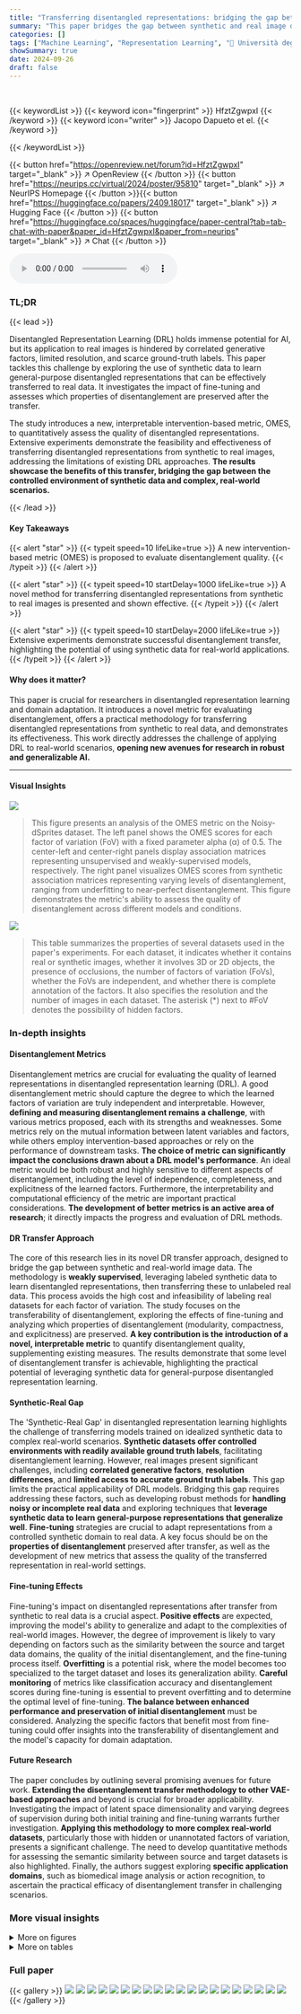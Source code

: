 ```yaml
---
title: "Transferring disentangled representations: bridging the gap between synthetic and real images"
summary: "This paper bridges the gap between synthetic and real image disentanglement by proposing a novel transfer learning approach.  The method leverages weakly supervised learning on synthetic data to train..."
categories: []
tags: ["Machine Learning", "Representation Learning", "🏢 Università degli studi di Genova",]
showSummary: true
date: 2024-09-26
draft: false
---
```


<br>

{{< keywordList >}}
{{< keyword icon="fingerprint" >}} HfztZgwpxI {{< /keyword >}}
{{< keyword icon="writer" >}} Jacopo Dapueto et el. {{< /keyword >}}
 
{{< /keywordList >}}

{{< button href="https://openreview.net/forum?id=HfztZgwpxI" target="_blank" >}}
↗ OpenReview
{{< /button >}}
{{< button href="https://neurips.cc/virtual/2024/poster/95810" target="_blank" >}}
↗ NeurIPS Homepage
{{< /button >}}{{< button href="https://huggingface.co/papers/2409.18017" target="_blank" >}}
↗ Hugging Face
{{< /button >}}
{{< button href="https://huggingface.co/spaces/huggingface/paper-central?tab=tab-chat-with-paper&paper_id=HfztZgwpxI&paper_from=neurips" target="_blank" >}}
↗ Chat
{{< /button >}}



<audio controls>
    <source src="https://ai-paper-reviewer.com/HfztZgwpxI/podcast.wav" type="audio/wav">
    Your browser does not support the audio element.
</audio>


### TL;DR


{{< lead >}}

Disentangled Representation Learning (DRL) holds immense potential for AI, but its application to real images is hindered by correlated generative factors, limited resolution, and scarce ground-truth labels. This paper tackles this challenge by exploring the use of synthetic data to learn general-purpose disentangled representations that can be effectively transferred to real data.  It investigates the impact of fine-tuning and assesses which properties of disentanglement are preserved after the transfer.

The study introduces a new, interpretable intervention-based metric, OMES, to quantitatively assess the quality of disentangled representations.  Extensive experiments demonstrate the feasibility and effectiveness of transferring disentangled representations from synthetic to real images, addressing the limitations of existing DRL approaches. **The results showcase the benefits of this transfer, bridging the gap between the controlled environment of synthetic data and complex, real-world scenarios.**

{{< /lead >}}


#### Key Takeaways

{{< alert "star" >}}
{{< typeit speed=10 lifeLike=true >}} A new intervention-based metric (OMES) is proposed to evaluate disentanglement quality. {{< /typeit >}}
{{< /alert >}}

{{< alert "star" >}}
{{< typeit speed=10 startDelay=1000 lifeLike=true >}} A novel method for transferring disentangled representations from synthetic to real images is presented and shown effective. {{< /typeit >}}
{{< /alert >}}

{{< alert "star" >}}
{{< typeit speed=10 startDelay=2000 lifeLike=true >}} Extensive experiments demonstrate successful disentanglement transfer, highlighting the potential of using synthetic data for real-world applications. {{< /typeit >}}
{{< /alert >}}

#### Why does it matter?
This paper is crucial for researchers in disentangled representation learning and domain adaptation.  It introduces a novel metric for evaluating disentanglement, offers a practical methodology for transferring disentangled representations from synthetic to real data, and demonstrates its effectiveness. This work directly addresses the challenge of applying DRL to real-world scenarios, **opening new avenues for research in robust and generalizable AI.**

------
#### Visual Insights



![](https://ai-paper-reviewer.com/HfztZgwpxI/figures_3_1.jpg)

> This figure presents an analysis of the OMES metric on the Noisy-dSprites dataset.  The left panel shows the OMES scores for each factor of variation (FoV) with a fixed parameter alpha (α) of 0.5. The center-left and center-right panels display association matrices representing unsupervised and weakly-supervised models, respectively. The right panel visualizes OMES scores from synthetic association matrices representing varying levels of disentanglement, ranging from underfitting to near-perfect disentanglement. This figure demonstrates the metric's ability to assess the quality of disentanglement across different models and conditions.





![](https://ai-paper-reviewer.com/HfztZgwpxI/tables_2_1.jpg)

> This table summarizes the properties of several datasets used in the paper's experiments.  For each dataset, it indicates whether it contains real or synthetic images, whether it involves 3D or 2D objects, the presence of occlusions, the number of factors of variation (FoVs), whether the FoVs are independent, and whether there is complete annotation of the factors. It also specifies the resolution and the number of images in each dataset. The asterisk (*) next to #FoV denotes the possibility of hidden factors.





### In-depth insights


#### Disentanglement Metrics
Disentanglement metrics are crucial for evaluating the quality of learned representations in disentangled representation learning (DRL).  A good disentanglement metric should capture the degree to which the learned factors of variation are truly independent and interpretable.  However, **defining and measuring disentanglement remains a challenge**, with various metrics proposed, each with its strengths and weaknesses.  Some metrics rely on the mutual information between latent variables and factors, while others employ intervention-based approaches or rely on the performance of downstream tasks.  **The choice of metric can significantly impact the conclusions drawn about a DRL model's performance**.  An ideal metric would be both robust and highly sensitive to different aspects of disentanglement, including the level of independence, completeness, and explicitness of the learned factors. Furthermore, the interpretability and computational efficiency of the metric are important practical considerations.  **The development of better metrics is an active area of research**; it directly impacts the progress and evaluation of DRL methods.

#### DR Transfer Approach
The core of this research lies in its novel DR transfer approach, designed to bridge the gap between synthetic and real-world image data.  The methodology is **weakly supervised**, leveraging labeled synthetic data to learn disentangled representations, then transferring these to unlabeled real data. This process avoids the high cost and infeasibility of labeling real datasets for each factor of variation.  The study focuses on the transferability of disentanglement, exploring the effects of fine-tuning and analyzing which properties of disentanglement (modularity, compactness, and explicitness) are preserved.  **A key contribution is the introduction of a novel, interpretable metric** to quantify disentanglement quality, supplementing existing measures. The results demonstrate that some level of disentanglement transfer is achievable, highlighting the practical potential of leveraging synthetic data for general-purpose disentangled representation learning.

#### Synthetic-Real Gap
The 'Synthetic-Real Gap' in disentangled representation learning highlights the challenge of transferring models trained on idealized synthetic data to complex real-world scenarios.  **Synthetic datasets offer controlled environments with readily available ground truth labels**, facilitating disentanglement learning.  However, real images present significant challenges, including **correlated generative factors**, **resolution differences**, and **limited access to accurate ground truth labels**. This gap limits the practical applicability of DRL models. Bridging this gap requires addressing these factors, such as developing robust methods for **handling noisy or incomplete real data** and exploring techniques that **leverage synthetic data to learn general-purpose representations that generalize well**.  **Fine-tuning** strategies are crucial to adapt representations from a controlled synthetic domain to real data.  A key focus should be on the **properties of disentanglement** preserved after transfer, as well as the development of new metrics that assess the quality of the transferred representation in real-world settings.

#### Fine-tuning Effects
Fine-tuning's impact on disentangled representations after transfer from synthetic to real data is a crucial aspect.  **Positive effects** are expected, improving the model's ability to generalize and adapt to the complexities of real-world images.  However, the degree of improvement is likely to vary depending on factors such as the similarity between the source and target data domains, the quality of the initial disentanglement, and the fine-tuning process itself. **Overfitting** is a potential risk, where the model becomes too specialized to the target dataset and loses its generalization ability.  **Careful monitoring** of metrics like classification accuracy and disentanglement scores during fine-tuning is essential to prevent overfitting and to determine the optimal level of fine-tuning.  **The balance between enhanced performance and preservation of initial disentanglement** must be considered.  Analyzing the specific factors that benefit most from fine-tuning could offer insights into the transferability of disentanglement and the model's capacity for domain adaptation.

#### Future Research
The paper concludes by outlining several promising avenues for future work.  **Extending the disentanglement transfer methodology to other VAE-based approaches** and beyond is crucial for broader applicability.  Investigating the impact of latent space dimensionality and varying degrees of supervision during both initial training and fine-tuning warrants further investigation.  **Applying this methodology to more complex real-world datasets**, particularly those with hidden or unannotated factors of variation, presents a significant challenge.  The need to develop quantitative methods for assessing the semantic similarity between source and target datasets is also highlighted. Finally, the authors suggest exploring **specific application domains**, such as biomedical image analysis or action recognition, to ascertain the practical efficacy of disentanglement transfer in challenging scenarios.


### More visual insights

<details>
<summary>More on figures
</summary>


![](https://ai-paper-reviewer.com/HfztZgwpxI/figures_4_1.jpg)

> This figure presents three plots that analyze the relationship between disentanglement metrics and model performance.  The left plot shows the rank correlation between different disentanglement metrics (including the proposed OMES metric) when models are trained on the Noisy-dSprites dataset. The center plot displays the distribution of these same metrics for models trained on the same dataset. Finally, the right plot illustrates the Spearman rank correlation between ELBO, reconstruction loss, and classification accuracy (using GBT and MLP classifiers) with the disentanglement metrics.  All analyses in the figure use the OMES metric with α=0.5, indicating a balanced consideration of both Modularity and Compactness.


![](https://ai-paper-reviewer.com/HfztZgwpxI/figures_15_1.jpg)

> This figure shows boxplots of the OMES scores for seven different association matrices. The first three matrices (I-III) are simulated with varying degrees of overlap and multiple encoding, while the last four matrices (IV-VII) are obtained from real and synthetic datasets using weakly supervised and unsupervised methods. The figure demonstrates the ability of OMES to distinguish between different levels of disentanglement.


![](https://ai-paper-reviewer.com/HfztZgwpxI/figures_16_1.jpg)

> This figure presents an analysis of the OMES metric on the Noisy-dSprites dataset. The left panel shows the scores for each factor of variation (FoV) with alpha fixed at 0.5. The center-left panel displays the association matrix for an unsupervised model with beta=6, while the center-right panel shows the matrix for a weakly supervised model. The right panel illustrates OMES scores for synthetic association matrices representing underfitting, partial disentanglement, and near-perfect disentanglement.


![](https://ai-paper-reviewer.com/HfztZgwpxI/figures_16_2.jpg)

> This figure displays boxplots showing the distribution of OMES scores for seven different association matrices. Three matrices represent simulated scenarios with varying degrees of overlap and multiple encoding, while the remaining four matrices are derived from real-world datasets with weak supervision or unsupervised learning. The boxplots help to visualize how the OMES score, which measures the quality of disentanglement, varies across these different scenarios and models.


![](https://ai-paper-reviewer.com/HfztZgwpxI/figures_17_1.jpg)

> This figure presents the results of the proposed OMES metric for evaluating disentanglement.  The left panel shows OMES scores for each factor of variation (FoV) in the Noisy-dSprites dataset. The center panels display association matrices illustrating the relationships between dimensions of a disentangled representation and the FoVs for both unsupervised and weakly-supervised models. The right panel shows how OMES scores change with varying degrees of disentanglement in simulated data, ranging from underfitting to almost perfect disentanglement.


![](https://ai-paper-reviewer.com/HfztZgwpxI/figures_18_1.jpg)

> This figure shows the evaluation of the OMES metric on the Noisy-dSprites dataset. The left panel displays the scores of the proposed metric for each factor of variation (FoV), with α fixed at 0.5.  The center-left panel shows the association matrix of an unsupervised model (β=6). The center-right panel displays the association matrix for a weakly supervised model. Finally, the right panel illustrates the scores obtained from synthetic association matrices, which simulate different levels of disentanglement: underfitting, partial disentanglement, and near-perfect disentanglement.  These visual representations help assess how well the OMES metric captures the degree of disentanglement in different scenarios.


![](https://ai-paper-reviewer.com/HfztZgwpxI/figures_19_1.jpg)

> This figure presents an evaluation of the OMES metric on the Noisy-dSprites dataset. The left panel shows the OMES scores for each factor of variation (FoV) with alpha fixed at 0.5, demonstrating how the metric scores different aspects of disentanglement. The center-left panel displays the association matrix for an unsupervised model, while the center-right panel presents the association matrix for a weakly supervised model. Finally, the right panel illustrates the scores obtained from synthetic association matrices that simulate various degrees of disentanglement (underfitting, partial disentanglement, and almost perfect disentanglement). This visualization helps illustrate the metric's ability to capture the degree of disentanglement in different models and its sensitivity to varying levels of disentanglement intensity.


![](https://ai-paper-reviewer.com/HfztZgwpxI/figures_20_1.jpg)

> This figure shows the evaluation of the proposed OMES metric on the Noisy-dSprites dataset.  The left panel displays OMES scores for each factor of variation (FoV) with the hyperparameter alpha set to 0.5.  The center-left and center-right panels present association matrices, visualizing the relationship between latent dimensions and FoVs, for an unsupervised and a weakly supervised model, respectively.  Finally, the right panel illustrates how OMES scores change based on synthetic association matrices that represent underfitting, partial disentanglement, and near-perfect disentanglement.


![](https://ai-paper-reviewer.com/HfztZgwpxI/figures_21_1.jpg)

> This figure presents an analysis of the OMES metric applied to the Noisy-dSprites dataset.  The left panel shows the scores for each factor of variation (FoV), demonstrating how well the metric captures disentanglement for different factors. The center-left and center-right panels illustrate association matrices for unsupervised and weakly supervised models, respectively, visualizing how dimensions of the representation relate to the FoVs. The right panel showcases the OMES scores for synthetic association matrices, illustrating the metric's ability to discriminate between different levels of disentanglement, from underfitting to near-perfect disentanglement.


![](https://ai-paper-reviewer.com/HfztZgwpxI/figures_22_1.jpg)

> This figure shows some reconstruction examples obtained by fine-tuned models of different source and target datasets.  The fine-tuning process involves training a Variational Autoencoder (VAE) model on a source dataset, then fine-tuning it on a target dataset. The figure demonstrates that the fine-tuned models can reconstruct images from target datasets, even when the source and target datasets are different, indicating a degree of successful transfer learning.


![](https://ai-paper-reviewer.com/HfztZgwpxI/figures_22_2.jpg)

> This figure displays reconstruction samples from fine-tuned models, trained initially on various source datasets (SD) and subsequently fine-tuned on different target datasets (TD). The image pairs demonstrate the model's ability to generate reasonable reconstructions even after transferring the representation from significantly different datasets.  The visual quality of the reconstructions helps to assess the effectiveness of the disentangled representation transfer.


![](https://ai-paper-reviewer.com/HfztZgwpxI/figures_24_1.jpg)

> This figure presents an evaluation of the proposed OMES metric and its ability to capture different levels of disentanglement. The leftmost panel shows OMES scores for each factor of variation (FoV) in the Noisy-dSprites dataset, with alpha fixed at 0.5.  The center panels display association matrices illustrating the relationships between dimensions of the latent representation and the FoVs for both unsupervised and weakly-supervised models. The rightmost panel demonstrates the OMES scores for synthetic association matrices designed to represent underfitting, partial disentanglement, and near-perfect disentanglement scenarios. This visualization helps to demonstrate the metric's sensitivity and interpretability in assessing various degrees of disentanglement.


![](https://ai-paper-reviewer.com/HfztZgwpxI/figures_25_1.jpg)

> This figure presents an analysis of the OMES (Overlap Multiple Encoding Scores) metric on the Noisy-dSprites dataset.  The left panel shows the scores for each factor of variation (FoV) with the parameter 'a' set to 0.5. The center-left panel displays the association matrix for an unsupervised model with beta = 6, visualizing the relationships between latent dimensions and FoVs. The center-right panel shows the association matrix for a weakly-supervised model. Finally, the right panel illustrates OMES scores from synthetically generated association matrices representing varying levels of disentanglement (underfitting, partial disentanglement, and almost perfect disentanglement). This comprehensive visualization demonstrates the metric's ability to capture different degrees of disentanglement.


</details>




<details>
<summary>More on tables
</summary>


![](https://ai-paper-reviewer.com/HfztZgwpxI/tables_5_1.jpg)
> This table summarizes the characteristics of eight datasets used in the paper's experiments.  For each dataset, it indicates whether it contains real or synthetic images (Real), whether the images are 3D or 2D (3D), whether occlusions are present (Occlusions), the number of factors of variation (FoV), whether the FoVs are independent, if complete annotations are available, the resolution of images, and the number of images in the dataset.  The asterisk (*) in the #FoV column indicates the potential presence of hidden or unannotated factors.  This table is crucial for understanding the diversity and complexity of the data used in evaluating the proposed disentangled representation transfer methodology.

![](https://ai-paper-reviewer.com/HfztZgwpxI/tables_7_1.jpg)
> This table presents a quantitative analysis of transferring disentangled representations within the dSprites family of datasets.  It shows the average classification accuracy (using Gradient Boosted Trees) before and after fine-tuning, comparing performance using the full representation versus a pruned representation (selected based on the OMES metric). The table also includes measures of disentanglement (MES, OS, DCI, MIG).

![](https://ai-paper-reviewer.com/HfztZgwpxI/tables_7_2.jpg)
> This table presents a quantitative analysis of transferring disentangled representations within the dSprites family of datasets.  It shows the average classification accuracy (using Gradient Boosted Trees) for various factors of variation (FoVs), both before and after applying a dimensionality reduction technique guided by the OMES metric (Pruned). The results are broken down by source and target datasets, showcasing the impact of the transfer on different aspects of disentanglement.  Finally, it includes a comparison using disentanglement metrics like MES, OS, DCI, and MIG to evaluate the overall quality of the disentangled representations after transfer.

![](https://ai-paper-reviewer.com/HfztZgwpxI/tables_8_1.jpg)
> This table presents the results of transferring disentangled representations from different source datasets to the Coil-100 dataset and its variants. It shows the average classification accuracy for different factors of variation (FoVs), along with disentanglement metrics (Modularity and Compactness) before and after fine-tuning.  The 'Pruned' column indicates whether only the most relevant dimension according to the OMES metric was used for classification.  It helps to understand the performance of the transfer learning and the preservation of disentanglement properties in the target domain.

![](https://ai-paper-reviewer.com/HfztZgwpxI/tables_8_2.jpg)
> This table presents a quantitative evaluation of transferring disentangled representations within the dSprites family of datasets.  It shows the average classification accuracy using Gradient Boosted Trees (GBT) for various source-target dataset pairs, both with the full representation and a 'pruned' representation (using only the most informative dimension).  Disentanglement is evaluated using MES, OS, DCI, and MIG metrics.

![](https://ai-paper-reviewer.com/HfztZgwpxI/tables_15_1.jpg)
> This table compares various metrics used for evaluating disentanglement in representation learning.  It shows whether each metric is based on intervention, information theory, or prediction; the type of classifier (if any) used; the number of classifiers; and the disentanglement property (modularity or compactness) measured by each metric. The table provides a useful overview of the existing approaches to evaluating disentanglement, highlighting their strengths and weaknesses.

![](https://ai-paper-reviewer.com/HfztZgwpxI/tables_22_1.jpg)
> This table summarizes several metrics used to evaluate disentanglement in representation learning.  It compares various approaches based on whether they are intervention-based, information-based, or predictor-based. The table also specifies the classifier used (if any), the number of classifiers, and the disentanglement property each metric measures (Modularity, Compactness, or Explicitness).  This allows for a comparison of different methods and their strengths in evaluating specific aspects of disentanglement.

![](https://ai-paper-reviewer.com/HfztZgwpxI/tables_23_1.jpg)
> This table presents the average classification accuracy of a Gradient Boosted Trees (GBT) classifier on the Isaac3D dataset.  The classifier is trained using the disentangled representations learned from the Shapes3D dataset.  The table shows the performance both before and after fine-tuning the model on the Isaac3D dataset.  The results are broken down by individual Factors of Variation (FoVs) in the Isaac3D dataset, and also shows an overall accuracy across all FoVs.  The 'Pruned' row indicates whether a single dimension (the one with strongest OMES score for the FoV) was used in the classification or the entire representation was used.

![](https://ai-paper-reviewer.com/HfztZgwpxI/tables_23_2.jpg)
> This table shows the compactness and modularity scores for the same models used in Table 9.  The compactness and modularity are evaluated using the OMES metric (both OS and MES components) and also using DCI and MIG metrics. The results show the values before and after fine-tuning, indicating the impact of the fine-tuning process on these two important properties of disentangled representations.

![](https://ai-paper-reviewer.com/HfztZgwpxI/tables_26_1.jpg)
> This table presents a quantitative evaluation of how well disentangled representations transfer between different datasets in the dSprites family.  It shows the average classification accuracy (using Gradient Boosted Trees) for various factors of variation (FoVs), both using the full representation and a pruned version (selected using the OMES metric). It also compares disentanglement using different metrics (MES, OS, DCI, MIG). The source and target datasets are specified, and the improvements from fine-tuning are indicated.

![](https://ai-paper-reviewer.com/HfztZgwpxI/tables_26_2.jpg)
> This table presents a quantitative evaluation of the transfer learning experiments using the dSprites dataset family. It shows the average classification accuracy obtained by using Gradient Boosted Trees (GBT) on both the full and pruned (one-dimensional) representations.  The table compares results for different Source and Target datasets, indicating which FoVs (Factors of Variation) were used. The final columns provide a comparison of various disentanglement metrics (including the proposed OMES metric).

![](https://ai-paper-reviewer.com/HfztZgwpxI/tables_26_3.jpg)
> This table presents a quantitative evaluation of transferring disentangled representations using the dSprites dataset family.  It shows the average classification accuracy (using Gradient Boosted Trees) on various target datasets, comparing results obtained using the full representation versus a pruned (single-dimension) representation.  The table also includes a comparison of disentanglement metrics (MES, OS, DCI, MIG) to assess the quality of the transferred representation.  The source dataset varies across different rows, while the target datasets (and the use of the pruned representation) are systematically varied to explore the impact of this transfer.

![](https://ai-paper-reviewer.com/HfztZgwpxI/tables_27_1.jpg)
> This table presents a quantitative analysis of transferred disentangled models using the dSprites family of datasets.  It shows the average classification accuracy (using Gradient Boosted Trees) for different Source and Target datasets, both with the full representation and a pruned representation (using only the most relevant dimension as determined by OMES).  The table compares the performance before and after fine-tuning, and also includes a comparison of disentanglement metrics like MES (Multiple Encoding Score), OS (Overlap Score), DCI (Disentanglement), and MIG (Mutual Information Gap).

![](https://ai-paper-reviewer.com/HfztZgwpxI/tables_27_2.jpg)
> This table presents a quantitative analysis of transferring disentangled representations within the dSprites family of datasets.  It shows the average classification accuracy (using Gradient Boosted Trees) on different factors of variation (FoVs), both using the full representation and a pruned representation (selected using the OMES metric).  The table also includes disentanglement scores (MES, OS, DCI, MIG) to evaluate the quality of the transferred representation.  The comparison is made for various source-target dataset pairs, allowing assessment of transfer performance across different levels of similarity between the source and target data.

![](https://ai-paper-reviewer.com/HfztZgwpxI/tables_27_3.jpg)
> This table summarizes the characteristics of several datasets used in the paper's experiments.  It lists whether each dataset is real or synthetic, if it contains 3D information or occlusions, the number of factors of variation (#FoV) it contains, whether these factors are independent or correlated, if complete annotations are available for all FoVs, and the resolution and number of images in each dataset. The asterisk (*) next to #FoV indicates that hidden factors might exist in that dataset.

![](https://ai-paper-reviewer.com/HfztZgwpxI/tables_28_1.jpg)
> This table summarizes the characteristics of several datasets used in the paper's experiments.  It shows whether each dataset is real or synthetic, if it involves 3D data or occlusions, the number of factors of variation (FoVs), whether the FoVs are independent, if complete annotations are available, the image resolution, and the total number of images. The asterisk (*) indicates that there might be hidden factors in the dataset.

![](https://ai-paper-reviewer.com/HfztZgwpxI/tables_28_2.jpg)
> This table summarizes the characteristics of several datasets used in the paper's experiments.  For each dataset, it indicates whether it consists of real or synthetic images, if it includes 3D information, if occlusions are present, the number of factors of variation (FoVs), whether the FoVs are independent, whether complete annotations are available, the image resolution, and the number of images.

![](https://ai-paper-reviewer.com/HfztZgwpxI/tables_28_3.jpg)
> This table summarizes the characteristics of several datasets used in the paper's experiments.  It shows whether each dataset is real or synthetic, whether it involves 3D objects or occlusions, the number of factors of variation (#FoV), whether the factors are independent, whether there is complete annotation of the FoVs, the image resolution, and the number of images. The asterisk (*) next to the #FoV indicates the potential presence of hidden factors.  The table helps to understand the diversity of data used in evaluating the proposed method for transferring disentangled representations, highlighting the differences in complexity and supervision.

![](https://ai-paper-reviewer.com/HfztZgwpxI/tables_29_1.jpg)
> This table presents a quantitative evaluation of transferred disentangled models, focusing on the dSprites family of datasets.  It shows the average classification accuracy achieved using Gradient Boosted Trees (GBT) on both the full and pruned latent representations. The table compares results across different source and target datasets, analyzing the impact of transferring a disentangled representation from one dataset to another.  The final columns provide a comparison using different disentanglement metrics (MES, OS, DCI, MIG).

![](https://ai-paper-reviewer.com/HfztZgwpxI/tables_29_2.jpg)
> This table presents a quantitative evaluation of transferring disentangled models within the dSprites family of datasets.  It shows the average classification accuracy using Gradient Boosted Trees (GBTs) on both the full and pruned representations (where the representation is reduced to only the most informative dimension for each factor of variation). The results are presented for various Source-Target dataset pairs, illustrating how well disentanglement transfers in different scenarios.  It also includes a comparison of disentanglement metrics like MES (Multiple Encoding Score), OS (Overlap Score), DCI (Disentanglement), and MIG (Mutual Information Gap) to assess the quality of the transferred representations.

![](https://ai-paper-reviewer.com/HfztZgwpxI/tables_29_3.jpg)
> This table summarizes the characteristics of several datasets used in the paper's experiments.  It shows whether each dataset is real or synthetic, whether it includes 3D information or occlusions, the number of factors of variation (#FoV), whether the factors are independent, whether complete annotations are available, the resolution of the images, and the number of images in each dataset.  The asterisk (*) indicates that the dataset may have hidden factors not explicitly identified.

</details>




### Full paper

{{< gallery >}}
<img src="https://ai-paper-reviewer.com/HfztZgwpxI/1.png" class="grid-w50 md:grid-w33 xl:grid-w25" />
<img src="https://ai-paper-reviewer.com/HfztZgwpxI/2.png" class="grid-w50 md:grid-w33 xl:grid-w25" />
<img src="https://ai-paper-reviewer.com/HfztZgwpxI/3.png" class="grid-w50 md:grid-w33 xl:grid-w25" />
<img src="https://ai-paper-reviewer.com/HfztZgwpxI/4.png" class="grid-w50 md:grid-w33 xl:grid-w25" />
<img src="https://ai-paper-reviewer.com/HfztZgwpxI/5.png" class="grid-w50 md:grid-w33 xl:grid-w25" />
<img src="https://ai-paper-reviewer.com/HfztZgwpxI/6.png" class="grid-w50 md:grid-w33 xl:grid-w25" />
<img src="https://ai-paper-reviewer.com/HfztZgwpxI/7.png" class="grid-w50 md:grid-w33 xl:grid-w25" />
<img src="https://ai-paper-reviewer.com/HfztZgwpxI/8.png" class="grid-w50 md:grid-w33 xl:grid-w25" />
<img src="https://ai-paper-reviewer.com/HfztZgwpxI/9.png" class="grid-w50 md:grid-w33 xl:grid-w25" />
<img src="https://ai-paper-reviewer.com/HfztZgwpxI/10.png" class="grid-w50 md:grid-w33 xl:grid-w25" />
<img src="https://ai-paper-reviewer.com/HfztZgwpxI/11.png" class="grid-w50 md:grid-w33 xl:grid-w25" />
<img src="https://ai-paper-reviewer.com/HfztZgwpxI/12.png" class="grid-w50 md:grid-w33 xl:grid-w25" />
<img src="https://ai-paper-reviewer.com/HfztZgwpxI/13.png" class="grid-w50 md:grid-w33 xl:grid-w25" />
<img src="https://ai-paper-reviewer.com/HfztZgwpxI/14.png" class="grid-w50 md:grid-w33 xl:grid-w25" />
<img src="https://ai-paper-reviewer.com/HfztZgwpxI/15.png" class="grid-w50 md:grid-w33 xl:grid-w25" />
<img src="https://ai-paper-reviewer.com/HfztZgwpxI/16.png" class="grid-w50 md:grid-w33 xl:grid-w25" />
<img src="https://ai-paper-reviewer.com/HfztZgwpxI/17.png" class="grid-w50 md:grid-w33 xl:grid-w25" />
<img src="https://ai-paper-reviewer.com/HfztZgwpxI/18.png" class="grid-w50 md:grid-w33 xl:grid-w25" />
<img src="https://ai-paper-reviewer.com/HfztZgwpxI/19.png" class="grid-w50 md:grid-w33 xl:grid-w25" />
<img src="https://ai-paper-reviewer.com/HfztZgwpxI/20.png" class="grid-w50 md:grid-w33 xl:grid-w25" />
{{< /gallery >}}